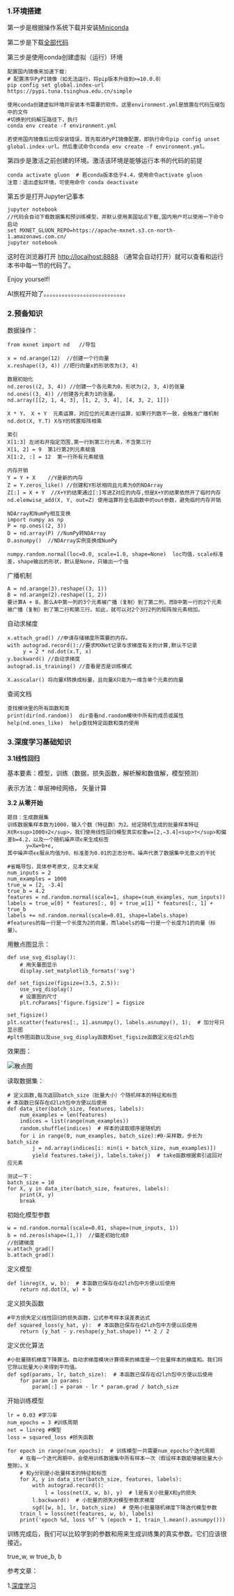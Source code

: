 ### 1.环境搭建

 第一步是根据操作系统下载并安装[Miniconda](https://conda.io/en/master/miniconda.html)

 第二步是下载[全部代码](https://zh.d2l.ai/d2l-zh-1.1.zip)

 第三步是使用conda创建虚拟（运行）环境      

```
配置国内镜像来加速下载:
# 配置清华PyPI镜像（如无法运行，将pip版本升级到>=10.0.0）
pip config set global.index-url https://pypi.tuna.tsinghua.edu.cn/simple

使用conda创建虚拟环境并安装本书需要的软件。这里environment.yml是放置在代码压缩包中的文件
#切换到代码解压路径下，执行
conda env create -f environment.yml

若使用国内镜像后出现安装错误，首先取消PyPI镜像配置，即执行命令pip config unset global.index-url。然后重试命令conda env create -f environment.yml。
```

第四步是激活之前创建的环境。激活该环境是能够运行本书的代码的前提

```
conda activate gluon  # 若conda版本低于4.4，使用命令activate gluon
注意：退出虚拟环境，可使用命令 conda deactivate
```

第五步是打开Jupyter记事本  

```
jupyter notebook
//代码会自动下载数据集和预训练模型，并默认使用美国站点下载,国内用户可以使用一下命令启动
set MXNET_GLUON_REPO=https://apache-mxnet.s3.cn-north-1.amazonaws.com.cn/
jupyter notebook
```

这时在浏览器打开 [http://localhost:8888](http://localhost:8888/) （通常会自动打开）就可以查看和运行本书中每一节的代码了。

Enjoy yourself!

AI旅程开始了。。。。。。。。。。。。。。。。。。。。。。。。。。。

### 2.预备知识

数据操作：

```
from mxnet import nd   //导包

x = nd.arange(12)  //创建一个行向量
x.reshape((3, 4)) //把行向量x的形状改为(3, 4)

数据初始化
nd.zeros((2, 3, 4)) //创建一个各元素为0，形状为(2, 3, 4)的张量
nd.ones((3, 4)) //创建各元素为1的张量。
nd.array([[2, 1, 4, 3], [1, 2, 3, 4], [4, 3, 2, 1]])

X * Y， X + Y  元素运算，对应位的元素进行运算，如果行列数不一致，会触发广播机制
nd.dot(X, Y.T) X与Y的转置矩阵相乘

索引
X[1:3] 左闭右开指定范围,第一行到第三行元素，不含第三行
X[1, 2] = 9  第1行第2列元素赋值
X[1:2, :] = 12  第一行所有元素赋值

内存开销
Y = Y + X    //Y是新的内存
Z = Y.zeros_like() //创建和Y形状相同且元素为0的NDArray
Z[:] = X + Y  //X+Y的结果通过[:]写进Z对应的内存,但是X+Y的结果依然开了临时内存
nd.elemwise_add(X, Y, out=Z) 使用运算符全名函数中的out参数，避免临时内存开销

NDArray和NumPy相互变换
import numpy as np
P = np.ones((2, 3))
D = nd.array(P) //NumPy转NDArray
D.asnumpy()  //NDArray实例变换成NumPy

numpy.random.normal(loc=0.0, scale=1.0, shape=None)  loc均值，scale标准差，shape输出的形状，默认是None，只输出一个值
```

广播机制

```
A = nd.arange(3).reshape((3, 1))
B = nd.arange(2).reshape((1, 2))
要计算A + B，那么A中第一列的3个元素被广播（复制）到了第二列，而B中第一行的2个元素被广播（复制）到了第二行和第三行。如此，就可以对2个3行2列的矩阵按元素相加。
```

自动求梯度

```
x.attach_grad() //申请存储梯度所需要的内存。
with autograd.record()://要求MXNet记录与求梯度有关的计算,默认不记录
     y = 2 * nd.dot(x.T, x)
y.backward() //自动求梯度
autograd.is_training() //查看是否是训练模式

X.asscalar() 将向量X转换成标量，且向量X只能为一维含单个元素的向量
```

查阅文档

```
查找模块里的所有函数和类
print(dir(nd.random))  dir查看nd.random模块中所有的成员或属性
help(nd.ones_like)  help查找特定函数和类的使用
```

### 3.深度学习基础知识

**3.1线性回归**

基本要素：模型，训练（数据，损失函数，解析解和数值解，模型预测）

表示方法：单层神经网络， 矢量计算

**3.2 从零开始**

```
题目：生成数据集
训练数据集样本数为1000，输入个数（特征数）为2。给定随机生成的批量样本特征X∈R<sup>1000×2</sup>，我们使用线性回归模型真实权重w=[2,−3.4]<sup>⊤</sup>和偏差b=4.2，以及一个随机噪声项ϵ来生成标签
      y=Xw+b+ϵ,
其中噪声项ϵϵ服从均值为0、标准差为0.01的正态分布。噪声代表了数据集中无意义的干扰
```

```
#省略导包，具体参考原文，见本文末尾
num_inputs = 2
num_examples = 1000
true_w = [2, -3.4]
true_b = 4.2
features = nd.random.normal(scale=1, shape=(num_examples, num_inputs))
labels = true_w[0] * features[:, 0] + true_w[1] * features[:, 1] + true_b
labels += nd.random.normal(scale=0.01, shape=labels.shape)
#features的每一行是一个长度为2的向量，而labels的每一行是一个长度为1的向量（标量）。
```

用散点图显示：

```
def use_svg_display():
    # 用矢量图显示
    display.set_matplotlib_formats('svg')

def set_figsize(figsize=(3.5, 2.5)):
    use_svg_display()
    # 设置图的尺寸
    plt.rcParams['figure.figsize'] = figsize

set_figsize()
plt.scatter(features[:, 1].asnumpy(), labels.asnumpy(), 1);  # 加分号只显示图
#plt作图函数以及use_svg_display函数和set_figsize函数定义在d2lzh包
```

效果图：

![散点图](images\散点图.png)

读取数据集：

```
# 定义函数,每次返回batch_size（批量大小）个随机样本的特征和标签
# 本函数已保存在d2lzh包中方便以后使用
def data_iter(batch_size, features, labels):
    num_examples = len(features)
    indices = list(range(num_examples))
    random.shuffle(indices)  # 样本的读取顺序是随机的
    for i in range(0, num_examples, batch_size):#0-采样数，步长为batch_size
        j = nd.array(indices[i: min(i + batch_size, num_examples)])
        yield features.take(j), labels.take(j)  # take函数根据索引返回对应元素
        
测试一下：
batch_size = 10
for X, y in data_iter(batch_size, features, labels):
    print(X, y)
    break
```

初始化模型参数

```
w = nd.random.normal(scale=0.01, shape=(num_inputs, 1))
b = nd.zeros(shape=(1,))  //偏差初始化成0
//创建梯度
w.attach_grad()
b.attach_grad()
```

定义模型

```
def linreg(X, w, b):  # 本函数已保存在d2lzh包中方便以后使用
    return nd.dot(X, w) + b
```

定义损失函数

```
#平方损失定义线性回归的损失函数，公式参考样本误差表达式
def squared_loss(y_hat, y):  # 本函数已保存在d2lzh包中方便以后使用
    return (y_hat - y.reshape(y_hat.shape)) ** 2 / 2
```

定义优化算法

```
#小批量随机梯度下降算法。自动求梯度模块计算得来的梯度是一个批量样本的梯度和。我们将它除以批量大小来得到平均值。
def sgd(params, lr, batch_size):  # 本函数已保存在d2lzh包中方便以后使用
    for param in params:
        param[:] = param - lr * param.grad / batch_size
```

开始训练模型

```
lr = 0.03 #学习率
num_epochs = 3 #训练周期
net = linreg #模型
loss = squared_loss #损失函数

for epoch in range(num_epochs):  # 训练模型一共需要num_epochs个迭代周期
    # 在每一个迭代周期中，会使用训练数据集中所有样本一次（假设样本数能够被批量大小整除）。X
    # 和y分别是小批量样本的特征和标签
    for X, y in data_iter(batch_size, features, labels):
        with autograd.record():
            l = loss(net(X, w, b), y)  # l是有关小批量X和y的损失
        l.backward()  # 小批量的损失对模型参数求梯度
        sgd([w, b], lr, batch_size)  # 使用小批量随机梯度下降迭代模型参数
    train_l = loss(net(features, w, b), labels)
    print('epoch %d, loss %f' % (epoch + 1, train_l.mean().asnumpy()))
```

训练完成后，我们可以比较学到的参数和用来生成训练集的真实参数。它们应该很接近。

 true_w, w    true_b, b













参考文章：

1.[深度学习](https://zh.d2l.ai/)

